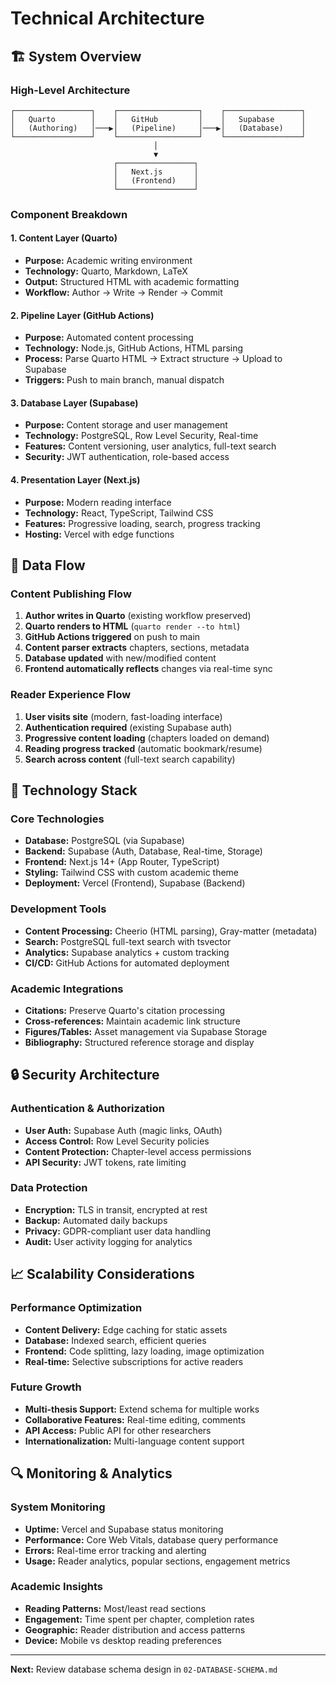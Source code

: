 # Technical Architecture

## 🏗️ System Overview

### High-Level Architecture
```
┌─────────────────┐    ┌──────────────────┐    ┌─────────────────┐
│   Quarto        │    │   GitHub         │    │   Supabase      │
│   (Authoring)   │───▶│   (Pipeline)     │───▶│   (Database)    │
└─────────────────┘    └──────────────────┘    └─────────────────┘
                                │
                                ▼
                       ┌─────────────────┐
                       │   Next.js       │
                       │   (Frontend)    │
                       └─────────────────┘
```

### Component Breakdown

#### 1. **Content Layer (Quarto)**
- **Purpose:** Academic writing environment
- **Technology:** Quarto, Markdown, LaTeX
- **Output:** Structured HTML with academic formatting
- **Workflow:** Author → Write → Render → Commit

#### 2. **Pipeline Layer (GitHub Actions)**
- **Purpose:** Automated content processing
- **Technology:** Node.js, GitHub Actions, HTML parsing
- **Process:** Parse Quarto HTML → Extract structure → Upload to Supabase
- **Triggers:** Push to main branch, manual dispatch

#### 3. **Database Layer (Supabase)**
- **Purpose:** Content storage and user management
- **Technology:** PostgreSQL, Row Level Security, Real-time
- **Features:** Content versioning, user analytics, full-text search
- **Security:** JWT authentication, role-based access

#### 4. **Presentation Layer (Next.js)**
- **Purpose:** Modern reading interface
- **Technology:** React, TypeScript, Tailwind CSS
- **Features:** Progressive loading, search, progress tracking
- **Hosting:** Vercel with edge functions

## 🔄 Data Flow

### Content Publishing Flow
1. **Author writes in Quarto** (existing workflow preserved)
2. **Quarto renders to HTML** (`quarto render --to html`)
3. **GitHub Actions triggered** on push to main
4. **Content parser extracts** chapters, sections, metadata
5. **Database updated** with new/modified content
6. **Frontend automatically reflects** changes via real-time sync

### Reader Experience Flow
1. **User visits site** (modern, fast-loading interface)
2. **Authentication required** (existing Supabase auth)
3. **Progressive content loading** (chapters loaded on demand)
4. **Reading progress tracked** (automatic bookmark/resume)
5. **Search across content** (full-text search capability)

## 🔧 Technology Stack

### Core Technologies
- **Database:** PostgreSQL (via Supabase)
- **Backend:** Supabase (Auth, Database, Real-time, Storage)
- **Frontend:** Next.js 14+ (App Router, TypeScript)
- **Styling:** Tailwind CSS with custom academic theme
- **Deployment:** Vercel (Frontend), Supabase (Backend)

### Development Tools
- **Content Processing:** Cheerio (HTML parsing), Gray-matter (metadata)
- **Search:** PostgreSQL full-text search with tsvector
- **Analytics:** Supabase analytics + custom tracking
- **CI/CD:** GitHub Actions for automated deployment

### Academic Integrations
- **Citations:** Preserve Quarto's citation processing
- **Cross-references:** Maintain academic link structure
- **Figures/Tables:** Asset management via Supabase Storage
- **Bibliography:** Structured reference storage and display

## 🔒 Security Architecture

### Authentication & Authorization
- **User Auth:** Supabase Auth (magic links, OAuth)
- **Access Control:** Row Level Security policies
- **Content Protection:** Chapter-level access permissions
- **API Security:** JWT tokens, rate limiting

### Data Protection
- **Encryption:** TLS in transit, encrypted at rest
- **Backup:** Automated daily backups
- **Privacy:** GDPR-compliant user data handling
- **Audit:** User activity logging for analytics

## 📈 Scalability Considerations

### Performance Optimization
- **Content Delivery:** Edge caching for static assets
- **Database:** Indexed search, efficient queries
- **Frontend:** Code splitting, lazy loading, image optimization
- **Real-time:** Selective subscriptions for active readers

### Future Growth
- **Multi-thesis Support:** Extend schema for multiple works
- **Collaborative Features:** Real-time editing, comments
- **API Access:** Public API for other researchers
- **Internationalization:** Multi-language content support

## 🔍 Monitoring & Analytics

### System Monitoring
- **Uptime:** Vercel and Supabase status monitoring
- **Performance:** Core Web Vitals, database query performance
- **Errors:** Real-time error tracking and alerting
- **Usage:** Reader analytics, popular sections, engagement metrics

### Academic Insights
- **Reading Patterns:** Most/least read sections
- **Engagement:** Time spent per chapter, completion rates
- **Geographic:** Reader distribution and access patterns
- **Device:** Mobile vs desktop reading preferences

---

**Next:** Review database schema design in `02-DATABASE-SCHEMA.md`

